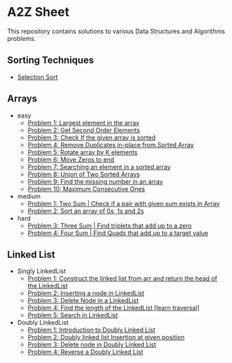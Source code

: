 # A2Z Sheet
This repository contains solutions to various Data Structures and Algorithms problems.

## Sorting Techniques
- [Selection Sort](src/sorting)
  
## Arrays
- easy
  - [Problem 1: Largest element in the array](src/arrays/easy/problem1/ProblemStatement.md)
  - [Problem 2: Get Second Order Elements](src/arrays/easy/problem2/ProblemStatement.md)
  - [Problem 3: Check If the given array is sorted](src/arrays/easy/problem3/ProblemStatement.md)
  - [Problem 4: Remove Duplicates in-place from Sorted Array](src/arrays/easy/problem4/ProblemStatement.md)
  - [Problem 5: Rotate array by K elements](src/arrays/easy/problem5/ProblemStatement.md)
  - [Problem 6: Move Zeros to end](src/arrays/easy/problem6/ProblemStatement.md)
  - [Problem 7: Searching an element in a sorted array](src/arrays/easy/problem7/ProblemStatement.md)
  - [Problem 8: Union of Two Sorted Arrays](src/arrays/easy/problem8/ProblemStatement.md)
  - [Problem 9: Find the missing number in an array](src/arrays/easy/problem9/ProblemStatement.md)
  - [Problem 10: Maximum Consecutive Ones](src/arrays/easy/problem10/ProblemStatement.md)
- medium
  - [Problem 1: Two Sum | Check if a pair with given sum exists in Array](src/arrays/medium/problem1/ProblemStatement.md)
  - [Problem 2: Sort an array of 0s, 1s and 2s](src/arrays/medium/problem2/ProblemStatement.md)
- hard
  - [Problem 3: Three Sum | Find triplets that add up to a zero](src/arrays/hard/problem3/ProblemStatement.md)
  - [Problem 4: Four Sum | Find Quads that add up to a target value](src/arrays/hard/problem4/ProblemStatement.md)

## Linked List
- Singly LinkedList
  - [Problem 1: Construct the linked list from arr and return the head of the LinkedList](src/linkedlist/singlylinkedlist/problem1/ProblemStatement.md)
  - [Problem 2: Inserting a node in LinkedList](src/linkedlist/singlylinkedlist/problem2/ProblemStatement.md)
  - [Problem 3: Delete Node in a LinkedList](src/linkedlist/singlylinkedlist/problem3/ProblemStatement.md)
  - [Problem 4: Find the length of the LinkedList [learn traversal]](src/linkedlist/singlylinkedlist/problem4/ProblemStatement.md)
  - [Problem 5: Search in LinkedList](src/linkedlist/singlylinkedlist/problem5/ProblemStatement.md)
- Doubly LinkedList
  - [Problem 1: Introduction to Doubly Linked List](src/linkedlist/doublylinkedlist/problem1/ProblemStatement.md)
  - [Problem 2: Doubly linked list Insertion at given position](src/linkedlist/doublylinkedlist/problem2/ProblemStatement.md)
  - [Problem 3: Delete node in Doubly Linked List](src/linkedlist/doublylinkedlist/problem3/ProblemStatement.md)
  - [Problem 4: Reverse a Doubly Linked List](src/linkedlist/doublylinkedlist/problem4/ProblemStatement.md)
